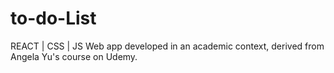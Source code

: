 # to-do-List
REACT | CSS | JS
Web app developed in an academic context, derived from Angela Yu's course on Udemy.
